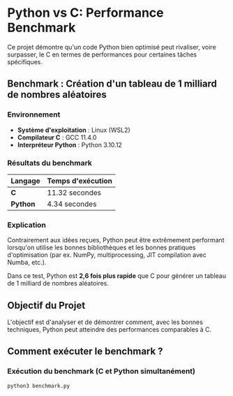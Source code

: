 # Python vs C: Performance Benchmark

Ce projet démontre qu'un code Python bien optimisé peut rivaliser, voire surpasser, le C en termes de performances pour certaines tâches spécifiques.

## Benchmark : Création d'un tableau de 1 milliard de nombres aléatoires

### Environnement
- **Système d'exploitation** : Linux (WSL2)
- **Compilateur C** : GCC 11.4.0
- **Interpréteur Python** : Python 3.10.12

### Résultats du benchmark

| Langage  | Temps d'exécution |
|----------|------------------|
| **C**    | 11.32 secondes   |
| **Python** | 4.34 secondes   |

### Explication
Contrairement aux idées reçues, Python peut être extrêmement performant lorsqu'on utilise les bonnes bibliothèques et les bonnes pratiques d'optimisation (par ex. NumPy, multiprocessing, JIT compilation avec Numba, etc.).

Dans ce test, Python est **2,6 fois plus rapide** que C pour générer un tableau de 1 milliard de nombres aléatoires. 

## Objectif du Projet
L'objectif est d'analyser et de démontrer comment, avec les bonnes techniques, Python peut atteindre des performances comparables à C.

## Comment exécuter le benchmark ?

### Exécution du benchmark (C et Python simultanément)
```bash
python3 benchmark.py
```
